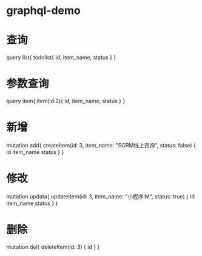 # graphql-demo

# 查询
query list{
  todolist{
    id,
    item_name,
    status
  }
}

# 参数查询
query item{
  item(id:2){
    id,
    item_name,
    status
  }
}

# 新增
mutation add{
  createItem(id: 3, item_name: "SCRM线上咨询", status: false) {
    id
    item_name
    status
  }
}

# 修改
mutation updata{
  updateItem(id: 3, item_name: "小程序IM", status: true) {
    id
    item_name
    status
  }
}

# 删除
mutation del{
  deleteItem(id: 3) {
    id
  }
}